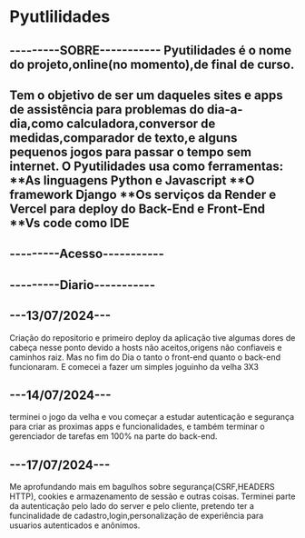 # Pyutlilidades

---------SOBRE-----------
Pyutilidades é o nome do projeto,online(no momento),de final de curso.
-

Tem o objetivo de ser um daqueles sites e apps de assistência para problemas
do dia-a-dia,como calculadora,conversor de medidas,comparador de texto,e alguns pequenos jogos para passar o tempo sem internet.
O Pyutilidades usa como ferramentas:
**As linguagens Python e Javascript
**O framework Django
**Os serviços da Render e Vercel para deploy do Back-End e Front-End
**Vs code como IDE
-

---------Acesso-----------
-


---------Diario-----------
-
---13/07/2024---
-
Criação do repositorio e primeiro deploy da aplicação
tive algumas dores de cabeça nesse ponto devido a hosts não aceitos,origens não confiaveis e caminhos raiz.
Mas no fim do Dia o tanto o front-end quanto o back-end funcionaram.
E comecei a fazer um simples joguinho da velha 3X3

---14/07/2024---
-
terminei o jogo da velha e vou começar a estudar autenticação e segurança para criar as proximas apps e funcionalidades, e também terminar o gerenciador de tarefas em 100% na parte do back-end.

---17/07/2024---
-
Me aprofundando mais em bagulhos sobre segurança(CSRF,HEADERS HTTP), cookies e armazenamento de sessão e outras coisas. Terminei parte da autenticação pelo lado do server e pelo cliente, pretendo ter a funcinalidade de cadastro,login,personalização de experiência para usuarios autenticados e anônimos.
